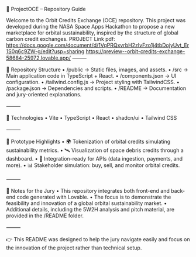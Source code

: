📂 ProjectOCE – Repository Guide

Welcome to the Orbit Credits Exchange (OCE) repository.
This project was developed during the NASA Space Apps Hackathon to propose a new marketplace for orbital sustainability, inspired by the structure of global carbon credit exchanges.
PROJECT Link pdf: https://docs.google.com/document/d/1VqPRQxvrbH2zIvFzo1j4tbDojyUvt_Er1S0q6c9ZW-g/edit?usp=sharing 
https://preview--orbit-credits-exchange-58684-25972.lovable.app/
⸻

🔹 Repository Structure
	•	/public → Static files, images, and assets.
	•	/src → Main application code in TypeScript + React.
	•	/components.json → UI configuration.
	•	/tailwind.config.js → Project styling with TailwindCSS.
	•	/package.json → Dependencies and scripts.
	•	/README → Documentation and jury-oriented explanations.

⸻

🔹 Technologies
	•	Vite
	•	TypeScript
	•	React
	•	shadcn/ui
	•	Tailwind CSS

⸻

🔹 Prototype Highlights
	•	🌍 Tokenization of orbital credits simulating sustainability metrics.
	•	🛰 Visualization of space debris credits through a dashboard.
	•	🔗 Integration-ready for APIs (data ingestion, payments, and more).
	•	📊 Stakeholder simulation: buy, sell, and monitor orbital credits.

⸻

🔹 Notes for the Jury
	•	This repository integrates both front-end and back-end code generated with Lovable.
	•	The focus is to demonstrate the feasibility and innovation of a global orbital sustainability market.
	•	Additional details, including the 5W2H analysis and pitch material, are provided in the /README folder.

⸻

👉 This README was designed to help the jury navigate easily and focus on the innovation of the project rather than technical setup.
